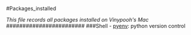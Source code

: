 #Packages_installed

*This file records all packages installed on Vinypooh's Mac*
########################
###Shell
    - [pyenv](https://github.com/yyuu/pyenv): python version control


